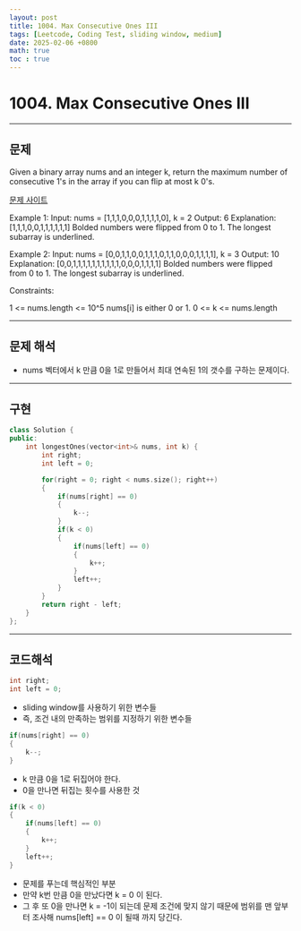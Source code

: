 ```yaml
---
layout: post
title: 1004. Max Consecutive Ones III
tags: [Leetcode, Coding Test, sliding window, medium]
date: 2025-02-06 +0800
math: true
toc : true
---
```




# 1004. Max Consecutive Ones III


****


## 문제

Given a binary array nums and an integer k, return the maximum number of consecutive 1's in the array if you can flip at most k 0's.

 [문제 사이트](https://leetcode.com/problems/max-consecutive-ones-iii/description/?envType=study-plan-v2&envId=leetcode-75)

Example 1:
Input: nums = [1,1,1,0,0,0,1,1,1,1,0], k = 2
Output: 6
Explanation: [1,1,1,0,0,1,1,1,1,1,1]
Bolded numbers were flipped from 0 to 1. The longest subarray is underlined.


Example 2:
Input: nums = [0,0,1,1,0,0,1,1,1,0,1,1,0,0,0,1,1,1,1], k = 3
Output: 10
Explanation: [0,0,1,1,1,1,1,1,1,1,1,1,0,0,0,1,1,1,1]
Bolded numbers were flipped from 0 to 1. The longest subarray is underlined.
 

Constraints:

1 <= nums.length <= 10^5
nums[i] is either 0 or 1.
0 <= k <= nums.length



****


## 문제 해석

- nums 벡터에서 k 만큼 0을 1로 만들어서 최대 연속된 1의 갯수를 구하는 문제이다.



****

## 구현

```cpp
class Solution {
public:
    int longestOnes(vector<int>& nums, int k) {
        int right;
        int left = 0;

        for(right = 0; right < nums.size(); right++)
        {
            if(nums[right] == 0)
            {
                k--;
            }
            if(k < 0)
            {
                if(nums[left] == 0)
                {
                    k++;
                }
                left++;
            }
        }
        return right - left;
    }
};
```


****


## 코드해석
```cpp
int right;
int left = 0;
```
- sliding window를 사용하기 위한 변수들
- 즉, 조건 내의 만족하는 범위를 지정하기 위한 변수들

```cpp
if(nums[right] == 0)
{
    k--;
}
```
- k 만큼 0을 1로 뒤집어야 한다.
- 0을 만나면 뒤집는 횟수를 사용한 것

```cpp
if(k < 0)
{
    if(nums[left] == 0)
    {
        k++;
    }
    left++;
}
```

- 문제를 푸는데 핵심적인 부분
- 만약 k번 만큼 0을 만났다면 k = 0 이 된다.
- 그 후 또 0을 만나면 k = -1이 되는데 문제 조건에 맞지 않기 때문에 범위를 맨 앞부터 조사해 nums[left] == 0 이 될때 까지 당긴다.

